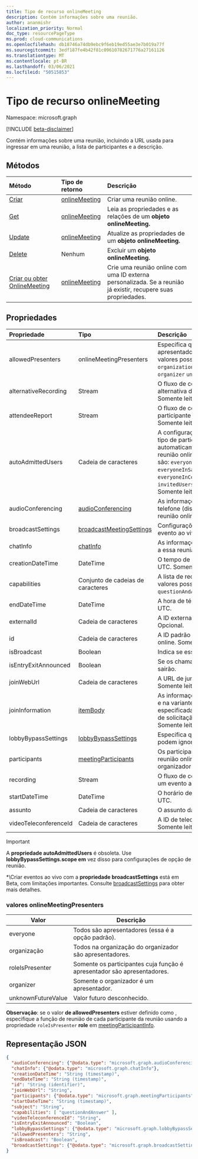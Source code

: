 ```yaml
---
title: Tipo de recurso onlineMeeting
description: Contém informações sobre uma reunião.
author: ananmishr
localization_priority: Normal
doc_type: resourcePageType
ms.prod: cloud-communications
ms.openlocfilehash: db18746a74db9ebc9f6eb19ed55ae3e7b019a77f
ms.sourcegitcommit: 3edf187fe4b42f81c09610782671776a27161126
ms.translationtype: MT
ms.contentlocale: pt-BR
ms.lasthandoff: 03/06/2021
ms.locfileid: "50515853"
---
```

# <a name="onlinemeeting-resource-type"></a>Tipo de recurso onlineMeeting

Namespace: microsoft.graph

[!INCLUDE [beta-disclaimer](../../includes/beta-disclaimer.md)]

Contém informações sobre uma reunião, incluindo a URL usada para ingressar em uma reunião, a lista de participantes e a descrição.

## <a name="methods"></a>Métodos

| Método                                                             | Tipo de retorno                       | Descrição                                                                                                       |
| :----------------------------------------------------------------- | :-------------------------------- | :---------------------------------------------------------------------------------------------------------------- |
| [Criar](../api/application-post-onlineMeetings.md)                | [onlineMeeting](onlinemeeting.md) | Criar uma reunião online.                                                                                         |
| [Get](../api/onlinemeeting-get.md)                                 | [onlineMeeting](onlinemeeting.md) | Leia as propriedades e as relações de um **objeto onlineMeeting.**                                             |
| [Update](../api/onlinemeeting-update.md)                           | [onlineMeeting](onlinemeeting.md) | Atualize as propriedades de um **objeto onlineMeeting.** |
| [Delete](../api/onlinemeeting-delete.md)                           | Nenhum                              | Excluir um **objeto onlineMeeting.**                                                                             |
| [Criar ou obter OnlineMeeting](../api/onlinemeeting-createorget.md) | [onlineMeeting](onlinemeeting.md) | Crie uma reunião online com uma ID externa personalizada. Se a reunião já existir, recupere suas propriedades.      |

## <a name="properties"></a>Propriedades

| Propriedade              | Tipo                                          | Descrição                                                                                                                                                                                                                                                 |
| :-------------------- | :-------------------------------------------- | :---------------------------------------------------------------------------------------------------------------------------------------------------------------------------------------------------------------------------------------------------------- |
| allowedPresenters     | onlineMeetingPresenters                       | Especifica quem pode ser um apresentador em uma reunião. Os valores possíveis `everyone` são , , e `organization` `roleIsPresenter` `organizer` `unknownFutureValue` .                                                                                                    |
| alternativeRecording  | Stream                                        | O fluxo de conteúdo da gravação alternativa de um evento ao vivo. Somente leitura.                                                                                                                                                                                 |
| attendeeReport        | Stream                                        | O fluxo de conteúdo do relatório do participante de um evento ao vivo. Somente leitura.                                                                                                                                                                                       |
| autoAdmittedUsers     | Cadeia de caracteres                                        | A configuração que especifica o tipo de participantes que serão automaticamente permitidos na reunião online. Os valores possíveis são: `everyone`, `everyoneInSameAndFederatedCompany`, `everyoneInCompany`, `invitedUsersInCompany`, `organizer`. Somente leitura. |
| audioConferencing     | [audioConferencing](audioconferencing.md)     | As informações de acesso por telefone (discagem) para uma reunião online. Somente leitura.                                                                                                                                                                                    |
| broadcastSettings     | [broadcastMeetingSettings](broadcastMeetingSettings.md)     | Configurações relacionadas a um evento ao vivo*                                                                                                                                                                                                                    |
| chatInfo              | [chatInfo](chatinfo.md)                       | As informações de chat associadas a essa reunião online.                                                                                                                                                                                                   |
| creationDateTime      | DateTime                                      | O tempo de criação da reunião em UTC. Somente leitura.                                                                                                                                                                                                                |
| capabilities          | Conjunto de cadeias de caracteres                             | A lista de recursos de reunião. Os valores possíveis são: `questionAndAnswer` .                                                                                                                                                                                 |
| endDateTime           | DateTime                                      | A hora de término da reunião em UTC.                                                                                                                                                                                                                                |
| externalId            | Cadeia de caracteres                                        | A ID externa. Uma ID personalizada. Opcional.                                                                                                                                                                                                                     |
| id                    | Cadeia de caracteres                                        | A ID padrão associada à reunião online. Somente leitura.                                                                                                                                                                                               |
| isBroadcast           | Boolean                                       | Indica se esse é um evento ao vivo.                                                                                                                                                                                                                   |
| isEntryExitAnnounced  | Boolean                                       | Se os chamadores ingressarão ou sairão.                                                                                                                                                                                                      |
| joinWebUrl            | Cadeia de caracteres                                        | A URL de junção da reunião online. Somente leitura.                                                                                                                                                                                                              |
| joinInformation       | [itemBody](itembody.md)                       | As informações de junção no idioma e na variante de localidade especificadas no cabeçalho HTTP de solicitação "Accept-Language". Somente leitura                                                                                                                                       |
| lobbyBypassSettings   | [lobbyBypassSettings](lobbyBypassSettings.md) | Especifica quais participantes podem ignorar o lobby da reunião.                                                                                                                                                                                                  |
| participants          | [meetingParticipants](meetingparticipants.md) | Os participantes associados à reunião online.  Isso inclui o organizador e os participantes.                                                                                                                                                        |
| recording             | Stream                                        | O fluxo de conteúdo da gravação de um evento ao vivo. Somente leitura.                                                                                                                                                                                             |
| startDateTime         | DateTime                                      | O horário de início da reunião em UTC.                                                                                                                                                                                                                              |
| assunto               | Cadeia de caracteres                                        | O assunto da reunião online.                                                                                                                                                                                                                          |
| videoTeleconferenceId | Cadeia de caracteres                                        | A ID de teleconferência de vídeo. Somente leitura.                                                                                                                                                                                                                   |

> [!IMPORTANT]
> A **propriedade autoAdmittedUsers** é obsoleta. Use **lobbyBypassSettings.scope em** vez disso para configurações de opção de reunião.
> 
> *\Criar eventos ao vivo com a **propriedade broadcastSettings** está em Beta, com limitações importantes. Consulte [broadcastSettings](broadcastMeetingSettings.md) para obter mais detalhes.

### <a name="onlinemeetingpresenters-values"></a>valores onlineMeetingPresenters

| Valor              | Descrição                                                   |
| ------------------ | ------------------------------------------------------------- |
| everyone           | Todos são apresentadores (essa é a opção padrão).             |
| organização       | Todos na organização do organizador são apresentadores.          |
| roleIsPresenter    | Somente os participantes cuja função é apresentador são apresentadores. |
| organizer          | Somente o organizador é um apresentador.                           |
| unknownFutureValue | Valor futuro desconhecido.                                         |

**Observação**: se o valor **de allowedPresenters** estiver definido como , especifique a função de reunião de cada participante da reunião usando a propriedade `roleIsPresenter` **role** em [meetingParticipantInfo](../resources/meetingparticipantinfo.md).

## <a name="json-representation"></a>Representação JSON

<!-- {
  "blockType": "resource",
  "optionalProperties": [
  "externalId"
  ],
  "@odata.type": "microsoft.graph.onlineMeeting"
}-->
```json
{
  "audioConferencing": {"@odata.type": "microsoft.graph.audioConferencing"},
  "chatInfo": {"@odata.type": "microsoft.graph.chatInfo"},
  "creationDateTime": "String (timestamp)",
  "endDateTime": "String (timestamp)",
  "id": "String (identifier)",
  "joinWebUrl": "String",
  "participants": {"@odata.type": "microsoft.graph.meetingParticipants"},
  "startDateTime": "String (timestamp)",
  "subject": "String",
  "capabilities": [ "questionAndAnswer" ],
  "videoTeleconferenceId": "String",
  "isEntryExitAnnounced": "Boolean",
  "lobbyBypassSettings": {"@odata.type": "microsoft.graph.lobbyBypassSettings"},
  "allowedPresenters": "String",
  "isBroadcast": "Boolean",
  "broadcastSettings": {"@odata.type": "microsoft.graph.broadcastSettings"}
}
```

<!-- uuid: 8fcb5dbc-d5aa-4681-8e31-b001d5168d79
2015-10-25 14:57:30 UTC -->
<!-- {
  "type": "#page.annotation",
  "description": "onlineMeeting resource",
  "keywords": "",
  "section": "documentation",
  "tocPath": ""
}-->


